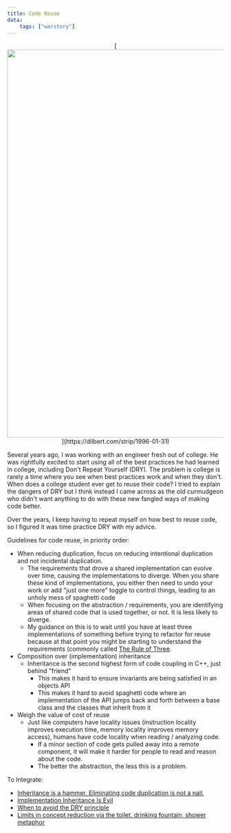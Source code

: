 ```yaml
---
title: Code Reuse
data:
    tags: ["warstory"]
---
```


<center>[<img src="https://assets.amuniversal.com/5d2d9c209fd5012f2fe600163e41dd5b" width=900m/>](https://dilbert.com/strip/1996-01-31)</center>

Several years ago, I was working with an engineer fresh out of college.  He was
rightfully excited to start using all of the best practices he had learned in
college, including Don't Repeat Yourself (DRY).  The problem is college is
rarely a time where you see when best practices work and when they don't.  When
does a college student ever get to reuse their code?  I tried to explain the
dangers of DRY but I think instead I came across as the old curmudgeon who
didn't want anything to do with these new fangled ways of making code better.

Over the years, I keep having to repeat myself on how best to reuse code, so I figured it was time practice DRY with my advice.

Guidelines for code reuse, in priority order:

- When reducing duplication, focus on reducing intentional duplication and not incidental duplication.
  - The requirements that drove a shared implementation can evolve over time, causing the implementations to diverge.  When you share these kind of implementations, you either then need to undo your work or add "just one more" toggle to control things, leading to an unholy mess of spaghetti code
  - When focusing on the abstraction / requirements, you are identifying areas of shared code that is used together, or not. It is less likely to diverge.
  - My guidance on this is to wait until you have at least three implementations of something before trying to refactor for reuse because at that point you might be starting to understand the requirements (commonly called [The Rule of Three][I Dry-Ed Up My Code and Now It's Hard to Work With. What Happened].
- Composition over (implementation) inheritance
  - Inheritance is the second highest form of code coupling in C++, just behind "friend"
    - This makes it hard to ensure invariants are being satisfied in an objects API
    - This makes it hard to avoid spaghetti code where an implementation of the API jumps back and forth between a base class and the classes that inherit from it
- Weigh the value of cost of reuse
  - Just like computers have locality issues (instruction locality improves execution time, memory locality improves memory access), humans have code locality when reading / analyzing code.
    - If a minor section of code gets pulled away into a remote component, it will make it harder for people to read and reason about the code.
    - The better the abstraction, the less this is a problem.

To Integrate:
- [Inheritance is a hammer. Eliminating code duplication is not a nail.][Inheritance is a hammer. Eliminating code duplication is not a nail.]
- [Implementation Inheritance Is Evil][Implementation Inheritance Is Evil]
- [When to avoid the DRY principle][When to avoid the DRY principle]
- [Limits in concept reduction via the toilet, drinking fountain, shower metaphor](https://web.archive.org/web/20120427101911/http://jacksonfish.com/blog/2012/03/12/the-day-bill-gates-called-me-rude-and-other-lessons-in-user-experience/)

[I Dry-Ed Up My Code and Now It's Hard to Work With. What Happened]: https://www.justinweiss.com/articles/i-dry-ed-up-my-code-and-now-its-hard-to-work-with-what-happened/
[Inheritance is a hammer. Eliminating code duplication is not a nail.]: https://uselessdevblog.wordpress.com/2018/02/18/inheritance-is-a-hammer-eliminating-code-duplication-is-not-a-nail/
[Implementation Inheritance Is Evil]: http://whats-in-a-game.com/implementation-inheritance-is-evil/
[When to avoid the DRY principle]: https://www.madetech.com/blog/when-to-avoid-the-dry-principle

